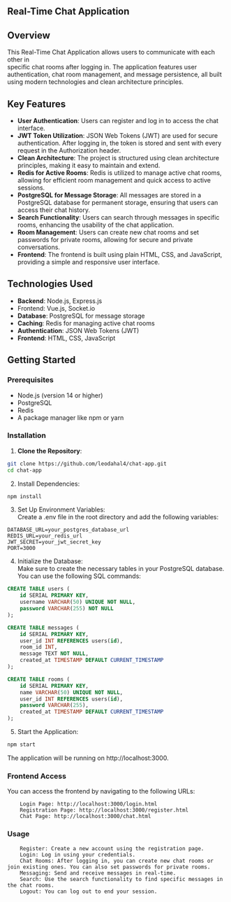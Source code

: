 ## Real-Time Chat Application

## Overview

This Real-Time Chat Application allows users to communicate with each other in  
specific chat rooms after logging in. The application features user authentication,
chat room management, and message persistence, all built using modern 
technologies and clean architecture principles.

## Key Features

- **User Authentication**: Users can register and log in to access the chat interface.
- **JWT Token Utilization**: JSON Web Tokens (JWT) are used for secure authentication. After logging in, the token is stored and sent with every request in the Authorization header.
- **Clean Architecture**: The project is structured using clean architecture principles, making it easy to maintain and extend.
- **Redis for Active Rooms**: Redis is utilized to manage active chat rooms, allowing for efficient room management and quick access to active sessions.
- **PostgreSQL for Message Storage**: All messages are stored in a PostgreSQL database for permanent storage, ensuring that users can access their chat history.
- **Search Functionality**: Users can search through messages in specific rooms, enhancing the usability of the chat application.
- **Room Management**: Users can create new chat rooms and set passwords for private rooms, allowing for secure and private conversations.
- **Frontend**: The frontend is built using plain HTML, CSS, and JavaScript, providing a simple and responsive user interface.

## Technologies Used

- **Backend**: Node.js, Express.js
- Frontend: Vue.js, Socket.io
- **Database**: PostgreSQL for message storage
- **Caching**: Redis for managing active chat rooms
- **Authentication**: JSON Web Tokens (JWT)
- **Frontend**: HTML, CSS, JavaScript

## Getting Started

### Prerequisites

- Node.js (version 14 or higher)
- PostgreSQL
- Redis
- A package manager like npm or yarn

### Installation

1. **Clone the Repository**:

```bash
git clone https://github.com/leodahal4/chat-app.git
cd chat-app
```

2. Install Dependencies:

```bash
npm install
```

3. Set Up Environment Variables:  
Create a .env file in the root directory and add the following variables:

```
DATABASE_URL=your_postgres_database_url
REDIS_URL=your_redis_url
JWT_SECRET=your_jwt_secret_key
PORT=3000
```

4. Initialize the Database:  
Make sure to create the necessary tables in your PostgreSQL database.
You can use the following SQL commands:

```sql
CREATE TABLE users (
    id SERIAL PRIMARY KEY,
    username VARCHAR(50) UNIQUE NOT NULL,
    password VARCHAR(255) NOT NULL
);

CREATE TABLE messages (
    id SERIAL PRIMARY KEY,
    user_id INT REFERENCES users(id),
    room_id INT,
    message TEXT NOT NULL,
    created_at TIMESTAMP DEFAULT CURRENT_TIMESTAMP
);

CREATE TABLE rooms (
    id SERIAL PRIMARY KEY,
    name VARCHAR(50) UNIQUE NOT NULL,
    user_id INT REFERENCES users(id),
    password VARCHAR(255),
    created_at TIMESTAMP DEFAULT CURRENT_TIMESTAMP
);
```

5. Start the Application:

```bash
npm start
```
The application will be running on http://localhost:3000.

### Frontend Access
You can access the frontend by navigating to the following URLs:
```
    Login Page: http://localhost:3000/login.html
    Registration Page: http://localhost:3000/register.html
    Chat Page: http://localhost:3000/chat.html
```

### Usage
```
    Register: Create a new account using the registration page.
    Login: Log in using your credentials.
    Chat Rooms: After logging in, you can create new chat rooms or join existing ones. You can also set passwords for private rooms.
    Messaging: Send and receive messages in real-time.
    Search: Use the search functionality to find specific messages in the chat rooms.
    Logout: You can log out to end your session.
```
